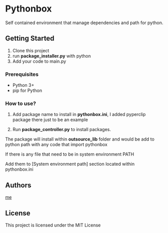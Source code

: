# Pythonbox

Self contained environment that manage dependencies and path for python.

## Getting Started

1. Clone this project
2. run **package_installer.py** with python
3. Add your code to main.py

### Prerequisites

- Python 3+
- pip for Python

### How to use?

1. Add package name to install in **pythonbox.ini**, I added pyperclip package there just to be an example

2. Run **package_controller.py** to install packages.

The package will install within **outsource_lib** folder and would be add to python path with any code that import pythonbox

If there is any file that need to be in system environment PATH

Add them to [System environment path] section located within pythonbox.ini

## Authors

[me](https://github.com/slacke)

## License

This project is licensed under the MIT License

